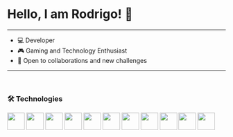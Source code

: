 <h1>Hello, I am Rodrigo! 👋</h1>

<hr>
<div>
 <ul>
  <li>💻 Developer</li>
  <li>🎮 Gaming and Technology Enthusiast</li>
  <li>🤝 Open to collaborations and new challenges</li>
 </ul>
</div>
<hr>
   
<br>

### 🛠️ Technologies

<div>
  <img src="https://cdn.jsdelivr.net/gh/devicons/devicon@latest/icons/java/java-original.svg" width = "40" height = "40"/>
  <img src="https://cdn.jsdelivr.net/gh/devicons/devicon@latest/icons/postgresql/postgresql-original.svg" width = "40" height = "40"/>
  <img src="https://cdn.jsdelivr.net/gh/devicons/devicon@latest/icons/html5/html5-original.svg" width = "40" height = "40"/>
  <img src="https://cdn.jsdelivr.net/gh/devicons/devicon@latest/icons/css3/css3-original.svg" width = "40" height = "40"/>
  <img src="https://cdn.jsdelivr.net/gh/devicons/devicon@latest/icons/git/git-original.svg" width = "40" height = "40"/>
  <img src="https://cdn.jsdelivr.net/gh/devicons/devicon@latest/icons/github/github-original.svg" width = "40" height = "40"/>
  <img src="https://cdn.jsdelivr.net/gh/devicons/devicon@latest/icons/androidstudio/androidstudio-original.svg" width = "40" height = "40"/>
  <img src="https://cdn.jsdelivr.net/gh/devicons/devicon@latest/icons/flutter/flutter-original.svg" width = "40" height = "40"/>
  <img src="https://cdn.jsdelivr.net/gh/devicons/devicon@latest/icons/c/c-original.svg" width = "40" height = "40"/>
  <img src="https://cdn.jsdelivr.net/gh/devicons/devicon@latest/icons/figma/figma-original.svg" width = "40" height = "40"/>
  <img src="https://cdn.jsdelivr.net/gh/devicons/devicon@latest/icons/vscode/vscode-original.svg" width = "40" height = "40"/>
</div>
